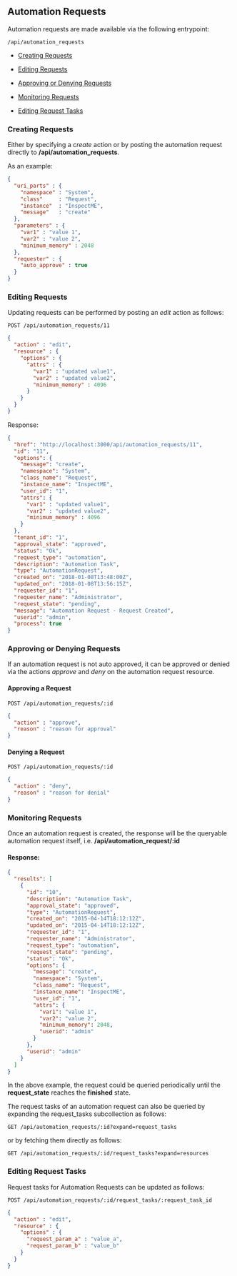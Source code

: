 ---
---

## Automation Requests

Automation requests are made available via the following entrypoint:

``` data
/api/automation_requests
```

  - [Creating Requests](#creating-requests)

  - [Editing Requests](#editing-requests)

  - [Approving or Denying Requests](#approving-denying-requests)

  - [Monitoring Requests](#monitoring-requests)

  - [Editing Request Tasks](#editing-request-tasks)

### Creating Requests

Either by specifying a *create* action or by posting the automation
request directly to **/api/automation\_requests**.

As an example:

``` json
{
  "uri_parts" : {
    "namespace" : "System",
    "class"     : "Request",
    "instance"  : "InspectME",
    "message"   : "create"
  },
  "parameters" : {
    "var1" : "value 1",
    "var2" : "value 2",
    "minimum_memory" : 2048
  },
  "requester" : {
    "auto_approve" : true
  }
}
```

### Editing Requests

Updating requests can be performed by posting an *edit* action as
follows:

``` data
POST /api/automation_requests/11
```

``` json
{
  "action" : "edit",
  "resource" : {
    "options" : {
      "attrs" : {
        "var1" : "updated value1",
        "var2" : "updated value2",
        "minimum_memory" : 4096
      }
    }
  }
}
```

Response:

``` json
{
  "href": "http://localhost:3000/api/automation_requests/11",
  "id": "11",
  "options": {
    "message": "create",
    "namespace": "System",
    "class_name": "Request",
    "instance_name": "InspectME",
    "user_id": "1",
    "attrs": {
      "var1" : "updated value1",
      "var2" : "updated value2",
      "minimum_memory" : 4096
    }
  },
  "tenant_id": "1",
  "approval_state": "approved",
  "status": "Ok",
  "request_type": "automation",
  "description": "Automation Task",
  "type": "AutomationRequest",
  "created_on": "2018-01-08T13:48:00Z",
  "updated_on": "2018-01-08T13:56:15Z",
  "requester_id": "1",
  "requester_name": "Administrator",
  "request_state": "pending",
  "message": "Automation Request - Request Created",
  "userid": "admin",
  "process": true
}
```

### Approving or Denying Requests

If an automation request is not auto approved, it can be approved or
denied via the actions *approve* and *deny* on the automation request
resource.

#### Approving a Request

``` data
POST /api/automation_requests/:id
```

``` json
{
  "action" : "approve",
  "reason" : "reason for approval"
}
```

#### Denying a Request

``` data
POST /api/automation_requests/:id
```

``` json
{
  "action" : "deny",
  "reason" : "reason for denial"
}
```

### Monitoring Requests

Once an automation request is created, the response will be the
queryable automation request itself, i.e.
**/api/automation\_request/:id**

#### Response:

``` json
{
  "results": [
    {
      "id": "10",
      "description": "Automation Task",
      "approval_state": "approved",
      "type": "AutomationRequest",
      "created_on": "2015-04-14T18:12:12Z",
      "updated_on": "2015-04-14T18:12:12Z",
      "requester_id": "1",
      "requester_name": "Administrator",
      "request_type": "automation",
      "request_state": "pending",
      "status": "Ok",
      "options": {
        "message": "create",
        "namespace": "System",
        "class_name": "Request",
        "instance_name": "InspectME",
        "user_id": "1",
        "attrs": {
          "var1": "value 1",
          "var2": "value 2",
          "minimum_memory": 2048,
          "userid": "admin"
        }
      },
      "userid": "admin"
    }
  ]
}
```

In the above example, the request could be queried periodically until
the **request\_state** reaches the **finished** state.

<div class="note">

The request tasks of an automation request can also be queried by
expanding the request\_tasks subcollection as follows:

</div>

    GET /api/automation_requests/:id?expand=request_tasks

or by fetching them directly as follows:

    GET /api/automation_requests/:id/request_tasks?expand=resources

### Editing Request Tasks

Request tasks for Automation Requests can be updated as follows:

    POST /api/automation_requests/:id/request_tasks/:request_task_id

``` json
{
  "action" : "edit",
  "resource" : {
    "options" : {
      "request_param_a" : "value_a",
      "request_param_b" : "value_b"
    }
  }
}
```
